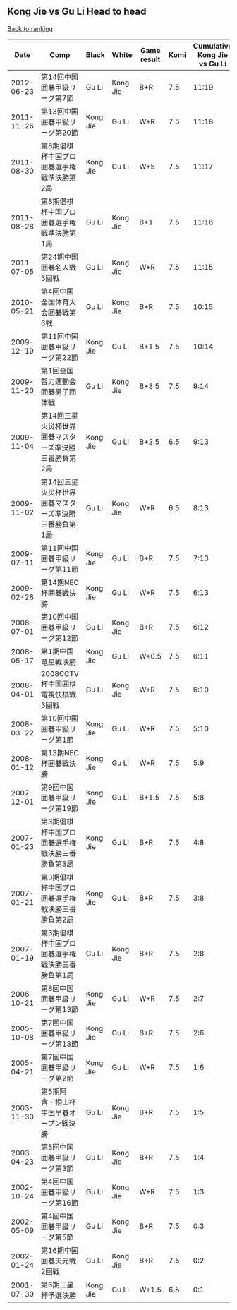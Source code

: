 ## Kong Jie vs Gu Li Head to head

[Back to ranking](../../index.md)




| **Date** | **Comp** | **Black** | **White** | **Game result** | **Komi** | **Cumulative Kong Jie vs Gu Li** | **Kong Jie streak** | **Gu Li streak** | 
| --- | --- | --- | --- | --- | --- | --- | --- | --- |
| 2012-06-23 | 第14回中国囲碁甲級リーグ第7節 | Gu Li | Kong Jie | B+R | 7.5 | 11:19 | 0 | 4 | 
| 2011-11-26 | 第13回中国囲碁甲級リーグ第20節 | Kong Jie | Gu Li | W+R | 7.5 | 11:18 | 0 | 3 | 
| 2011-08-30 | 第8期倡棋杯中国プロ囲碁選手権戦準決勝第2局 | Kong Jie | Gu Li | W+5 | 7.5 | 11:17 | 0 | 2 | 
| 2011-08-28 | 第8期倡棋杯中国プロ囲碁選手権戦準決勝第1局 | Gu Li | Kong Jie | B+1 | 7.5 | 11:16 | 0 | 1 | 
| 2011-07-05 | 第24期中国囲碁名人戦3回戦 | Gu Li | Kong Jie | W+R | 7.5 | 11:15 | 1 | 0 | 
| 2010-05-21 | 第4回中国全国体育大会囲碁戦第6戦 | Gu Li | Kong Jie | B+R | 7.5 | 10:15 | 0 | 1 | 
| 2009-12-19 | 第11回中国囲碁甲級リーグ第22節 | Kong Jie | Gu Li | B+1.5 | 7.5 | 10:14 | 1 | 0 | 
| 2009-11-20 | 第1回全国智力運動会囲碁男子団体戦 | Gu Li | Kong Jie | B+3.5 | 7.5 | 9:14 | 0 | 1 | 
| 2009-11-04 | 第14回三星火災杯世界囲碁マスターズ準決勝三番勝負第2局 | Kong Jie | Gu Li | B+2.5 | 6.5 | 9:13 | 3 | 0 | 
| 2009-11-02 | 第14回三星火災杯世界囲碁マスターズ準決勝三番勝負第1局 | Gu Li | Kong Jie | W+R | 6.5 | 8:13 | 2 | 0 | 
| 2009-07-11 | 第11回中国囲碁甲級リーグ第11節 | Kong Jie | Gu Li | B+R | 7.5 | 7:13 | 1 | 0 | 
| 2009-02-28 | 第14期NEC杯囲碁戦決勝 | Kong Jie | Gu Li | W+R | 7.5 | 6:13 | 0 | 3 | 
| 2008-07-01 | 第10回中国囲碁甲級リーグ第12節 | Gu Li | Kong Jie | B+R | 7.5 | 6:12 | 0 | 2 | 
| 2008-05-17 | 第1期中国竜星戦決勝 | Kong Jie | Gu Li | W+0.5 | 7.5 | 6:11 | 0 | 1 | 
| 2008-04-01 | 2008CCTV杯中国囲棋電視快棋戦3回戦 | Gu Li | Kong Jie | W+R | 7.5 | 6:10 | 1 | 0 | 
| 2008-03-22 | 第10回中国囲碁甲級リーグ第1節 | Kong Jie | Gu Li | W+R | 7.5 | 5:10 | 0 | 2 | 
| 2008-01-12 | 第13期NEC杯囲碁戦決勝 | Kong Jie | Gu Li | W+R | 7.5 | 5:9 | 0 | 1 | 
| 2007-12-01 | 第9回中国囲碁甲級リーグ第19節 | Kong Jie | Gu Li | B+1.5 | 7.5 | 5:8 | 3 | 0 | 
| 2007-01-23 | 第3期倡棋杯中国プロ囲碁選手権戦決勝三番勝負第3局 | Kong Jie | Gu Li | B+R | 7.5 | 4:8 | 2 | 0 | 
| 2007-01-21 | 第3期倡棋杯中国プロ囲碁選手権戦決勝三番勝負第2局 | Kong Jie | Gu Li | B+R | 7.5 | 3:8 | 1 | 0 | 
| 2007-01-19 | 第3期倡棋杯中国プロ囲碁選手権戦決勝三番勝負第1局 | Gu Li | Kong Jie | B+R | 7.5 | 2:8 | 0 | 2 | 
| 2006-10-21 | 第8回中国囲碁甲級リーグ第13節 | Kong Jie | Gu Li | W+R | 7.5 | 2:7 | 0 | 1 | 
| 2005-10-08 | 第7回中国囲碁甲級リーグ第13節 | Kong Jie | Gu Li | B+R | 7.5 | 2:6 | 1 | 0 | 
| 2005-04-21 | 第7回中国囲碁甲級リーグ第2節 | Kong Jie | Gu Li | W+R | 7.5 | 1:6 | 0 | 3 | 
| 2003-11-30 | 第5期阿含・桐山杯中国早碁オープン戦決勝 | Gu Li | Kong Jie | B+R | 7.5 | 1:5 | 0 | 2 | 
| 2003-04-23 | 第5回中国囲碁甲級リーグ第3節 | Gu Li | Kong Jie | B+R | 7.5 | 1:4 | 0 | 1 | 
| 2002-10-24 | 第4回中国囲碁甲級リーグ第16節 | Gu Li | Kong Jie | W+R | 7.5 | 1:3 | 1 | 0 | 
| 2002-05-09 | 第4回中国囲碁甲級リーグ第5節 | Gu Li | Kong Jie | B+R | 7.5 | 0:3 | 0 | 3 | 
| 2002-01-24 | 第16期中国囲碁天元戦2回戦 | Gu Li | Kong Jie | B+R | 7.5 | 0:2 | 0 | 2 | 
| 2001-07-30 | 第6期三星杯予選決勝 | Kong Jie | Gu Li | W+1.5 | 6.5 | 0:1 | 0 | 1 |




